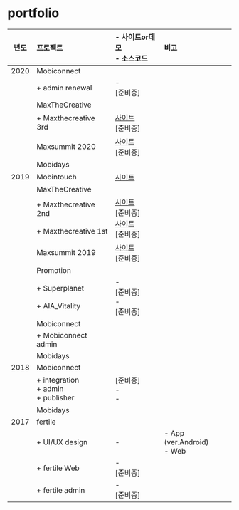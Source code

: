 # portfolio

| 년도  | 프로젝트 | - 사이트or데모 <br>- 소스코드 | 비고 |
|:-----:|:--------|:--------|:--------|
|2020   |Mobiconnect       |
|       |  + admin renewal | -<br>[준비중] |
|       |MaxTheCreative    |
|       |  + Maxthecreative 3rd | [사이트](https://maxthecreative.co/) <br>[준비중] | 
|       |Maxsummit 2020    | [사이트](https://maxsummit.co/)<br>[준비중] | 
|       |Mobidays    |
|2019   |Mobintouch  | [사이트](https://mobintouch.co.kr/)<br>| 
|       |MaxTheCreative    | 
|       |  + Maxthecreative 2nd <br/><br> + Maxthecreative 1st | [사이트](https://maxthecreative.co/2019/2nd)<br>[준비중] <br/> [사이트](https://maxthecreative.co/2019/1st)<br>[준비중] | 
|       |Maxsummit 2019    | [사이트](https://maxsummit.co/2019/)<br>[준비중] |
|       |Promotion    |
|       |+ Superplanet  <br/><br/> + AIA_Vitality  | -<br>[준비중] <br/> -<br>[준비중] |
|       |Mobiconnect    |
|       |+ Mobiconnect admin    | 
|       |Mobidays    | 
|2018   |Mobiconnect  |
|       |  + integration <br/> + admin <br/> + publisher | [준비중] <br> - <br> - | 
|       |Mobidays    |
|2017   |fertile  |
|       |  + UI/UX design  | - | - App (ver.Android)<br/> - Web |
|       |  + fertile Web  | -<br>[준비중] |
|       |  + fertile admin | -<br>[준비중] |

  

